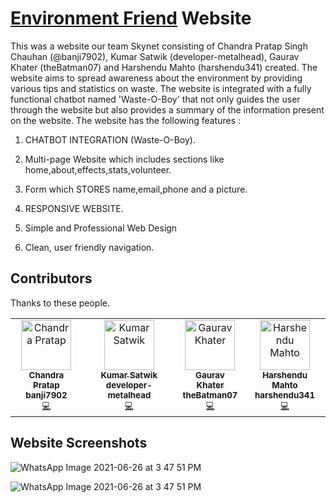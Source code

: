 # [Environment Friend](https://environment-friend.netlify.app/) Website




This was a website our team Skynet consisting of Chandra Pratap Singh Chauhan (@banji7902), Kumar Satwik (developer-metalhead), Gaurav Khater (theBatman07) and Harshendu Mahto (harshendu341) created. The website aims to spread awareness about the environment by providing various tips and statistics on waste. The website is integrated with a fully functional chatbot named 'Waste-O-Boy' that not only guides the user through the website but also provides a summary of the information present on the website. The website has the following features :

1) CHATBOT INTEGRATION (Waste-O-Boy).

2) Multi-page Website which includes sections like home,about,effects,stats,volunteer.

3) Form which STORES name,email,phone and a picture.

3) RESPONSIVE WEBSITE.

4) Simple and Professional Web Design

5) Clean, user friendly navigation.



## Contributors

Thanks to these people.

<!-- ALL-CONTRIBUTORS-LIST:START - Do not remove or modify this section -->



<table>
 <tr>
<td align="center"><a href="https://github.com/banji7902"><img src="https://1.bp.blogspot.com/-nAWTUQWTlus/YPHqYys3pII/AAAAAAAADks/qAyc512M2Xsucuou2WAImgB-TrecmP6SwCLcBGAsYHQ/s0/chandra.png" width="80px;" alt="Chandra Pratap"/><br /><sub><b>Chandra Pratap</b></a><br /><sub><b>banji7902</b><br /><a href="https://github.com/banji7902" title="Code">💻</a> <a href="#ideas-cpratap" title="Programming"</a></td>
    <td align="center"><a href="https://linktr.ee/Kumar_Satwik"><img src="https://1.bp.blogspot.com/-pUANkEzBB7Q/YPFzwOyZI4I/AAAAAAAADkE/5hmVFXc3YoIgNPHh-mOZ9COagY3WE8c6wCLcBGAsYHQ/s0/Profile%2Bpic.png" width="80px;" alt="Kumar Satwik"/><br /><sub><b>Kumar Satwik</b></a><br /><sub><b>developer-metalhead</b><br /><a href="https://github.com/developer-metalhead" title="Code">💻</a> <a href="#ideas-ksatwik" title="Programming"</a></td>
 <td align="center"><a href="https://github.com/theBatman07"><img src="https://1.bp.blogspot.com/-5F3QZDa7RGM/YPHDmDdQXQI/AAAAAAAADkk/WXgn5jDU7VUroLwMmefs0kNEUNz7c5gNgCLcBGAsYHQ/s0/gaurav.png" width="80px;" alt="Gaurav Khater"/><br /><sub><b>Gaurav Khater</b></a><br /><sub><b>theBatman07</b><br /><a href="https://github.com/theBatman07" title="Code">💻</a> <a href="#ideas-gkhater" title="Programming"</a></td>
   <td align="center"><a href="https://github.com/harshendu341"><img src="https://1.bp.blogspot.com/-KNjp5mj7rDM/YPHqY36nFRI/AAAAAAAADkw/NOJSF3mQQXEqCleoUYPG7iMqHlu8beoHACLcBGAsYHQ/s0/harsh.png" width="80px;" alt="Harshendu Mahto"/><br /><sub><b>Harshendu Mahto</b></a><br /><sub><b>harshendu341</b><br /><a href="https://github.com/harshendu341" title="Code">💻</a> <a href="#ideas-hmahto" title="Programming"</a></td>
       
   </tr>
</table>
    

    

## Website Screenshots

![WhatsApp Image 2021-06-26 at 3 47 51 PM](https://1.bp.blogspot.com/-Zlh9oNQi7q8/YO_xzZiGiJI/AAAAAAAADik/g7AVAFb5hfg9Y04dKc1ahw4Yv819M20qgCLcBGAsYHQ/w649-h539/Website%2BHomepage.png)




![WhatsApp Image 2021-06-26 at 3 47 51 PM](https://1.bp.blogspot.com/-ZOOCvPLrre8/YO_yfGeVk4I/AAAAAAAADis/iD-p13g-N9UVpBNYxCfUjDUjjqToA3d9wCLcBGAsYHQ/w719-h386/CHATBOY.png)
